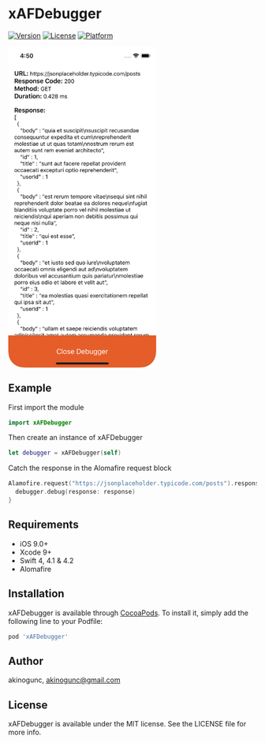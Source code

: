 # xAFDebugger

[![Version](https://img.shields.io/cocoapods/v/xAFDebugger.svg?style=flat)](https://cocoapods.org/pods/xAFDebugger)
[![License](https://img.shields.io/cocoapods/l/xAFDebugger.svg?style=flat)](https://cocoapods.org/pods/xAFDebugger)
[![Platform](https://img.shields.io/cocoapods/p/xAFDebugger.svg?style=flat)](https://cocoapods.org/pods/xAFDebugger)

<img align="center" src="https://github.com/akinogunc/xAFDebugger/blob/master/ss.png?raw=true" width="300">

## Example

First import the module

```swift
import xAFDebugger
```

Then create an instance of xAFDebugger

```swift
let debugger = xAFDebugger(self)
```

Catch the response in the Alomafire request block

```swift
Alamofire.request("https://jsonplaceholder.typicode.com/posts").responseJSON { response in
  debugger.debug(response: response)
}
```


## Requirements

- iOS 9.0+
- Xcode 9+
- Swift 4, 4.1 & 4.2
- Alomafire


## Installation

xAFDebugger is available through [CocoaPods](https://cocoapods.org). To install
it, simply add the following line to your Podfile:

```ruby
pod 'xAFDebugger'
```

## Author

akinogunc, akinogunc@gmail.com

## License

xAFDebugger is available under the MIT license. See the LICENSE file for more info.
